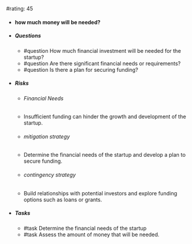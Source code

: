 #rating: 45
- #### how much money will be needed?
- ##### Questions
  - #question How much financial investment will be needed for the startup?
  - #question Are there significant financial needs or requirements?
  - #question Is there a plan for securing funding?
- ##### Risks

  - ###### Financial Needs
  - Insufficient funding can hinder the growth and development of the startup.
  - ###### mitigation strategy
  - Determine the financial needs of the startup and develop a plan to secure funding.
  - ###### contingency strategy
  - Build relationships with potential investors and explore funding options such as loans or grants.
- ##### Tasks
  - #task Determine the financial needs of the startup
  - #task  Assess the amount of money that will be needed.


